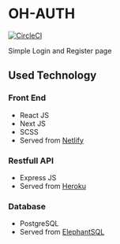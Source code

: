 # OH-AUTH

[![CircleCI](https://circleci.com/gh/hanifanm/oh-auth.svg?style=svg)](https://circleci.com/gh/hanifanm/oh-auth)

Simple Login and Register page

## Used Technology

### Front End

- React JS
- Next JS
- SCSS
- Served from [Netlify](https://elated-engelbart-93990b.netlify.com/)

### Restfull API

- Express JS
- Served from [Heroku](https://oh-auth-api.herokuapp.com/)

### Database 

- PostgreSQL
- Served from [ElephantSQL](ttps://www.elephantsql.com/)